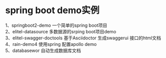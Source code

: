 # spring boot demo实例
1、springboot2-demo 一个简单的spring boot项目 <br />
2、elitel-datasource 多数据源的srping boot项目demo <br />
3、elitel-swagger-doctools 基于Asciidoctor 生成swaggerui 接口的html文档<br />
4、rain-demo4 使用spring 配置apollo demo<br />
5、databasewor 自动生成数据库文档 <br />



